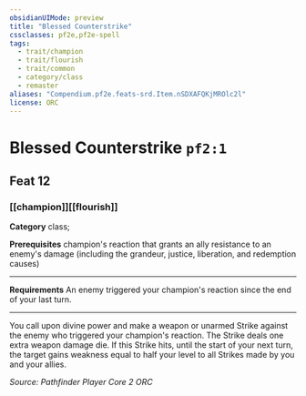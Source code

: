 ```yaml
---
obsidianUIMode: preview
title: "Blessed Counterstrike"
cssclasses: pf2e,pf2e-spell
tags:
  - trait/champion
  - trait/flourish
  - trait/common
  - category/class
  - remaster
aliases: "Compendium.pf2e.feats-srd.Item.nSDXAFQKjMROlc2l"
license: ORC
---
```

# Blessed Counterstrike `pf2:1`
## Feat 12
### [[champion]][[flourish]]

**Category** class; 



**Prerequisites** champion's reaction that grants an ally resistance to an enemy's damage (including the grandeur, justice, liberation, and redemption causes)
* * *
**Requirements** An enemy triggered your champion's reaction since the end of your last turn.

* * *

You call upon divine power and make a weapon or unarmed Strike against the enemy who triggered your champion's reaction. The Strike deals one extra weapon damage die. If this Strike hits, until the start of your next turn, the target gains weakness equal to half your level to all Strikes made by you and your allies.

*Source: Pathfinder Player Core 2*
*ORC*